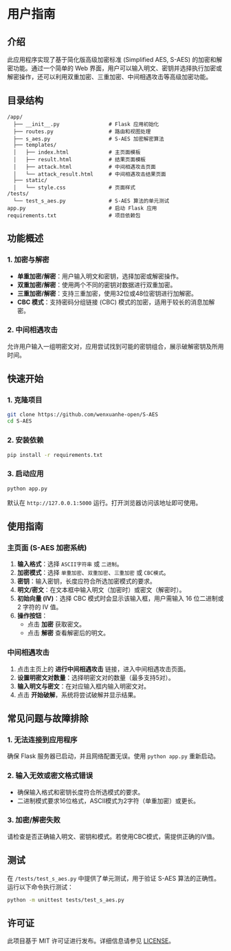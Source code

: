 # 用户指南

## 介绍

此应用程序实现了基于简化版高级加密标准 (Simplified AES, S-AES) 的加密和解密功能。通过一个简单的 Web 界面，用户可以输入明文、密钥并选择执行加密或解密操作，还可以利用双重加密、三重加密、中间相遇攻击等高级加密功能。

## 目录结构

```plaintext
/app/
  ├── __init__.py                # Flask 应用初始化
  ├── routes.py                  # 路由和视图处理
  ├── s_aes.py                   # S-AES 加密解密算法
  ├── templates/
  │   ├── index.html             # 主页面模板
  │   ├── result.html            # 结果页面模板
  │   ├── attack.html            # 中间相遇攻击页面
  │   └── attack_result.html     # 中间相遇攻击结果页面
  ├── static/
  │   └── style.css              # 页面样式
/tests/
  └── test_s_aes.py              # S-AES 算法的单元测试
app.py                           # 启动 Flask 应用
requirements.txt                 # 项目依赖包
```

## 功能概述

### 1. 加密与解密
- **单重加密/解密**：用户输入明文和密钥，选择加密或解密操作。
- **双重加密/解密**：使用两个不同的密钥对数据进行双重加密。
- **三重加密/解密**：支持三重加密，使用32位或48位密钥进行加解密。
- **CBC 模式**：支持密码分组链接 (CBC) 模式的加密，适用于较长的消息加解密。

### 2. 中间相遇攻击
允许用户输入一组明密文对，应用尝试找到可能的密钥组合，展示破解密钥及所用时间。

## 快速开始

### 1. 克隆项目

```bash
git clone https://github.com/wenxuanhe-open/S-AES
cd S-AES
```

### 2. 安装依赖

```bash
pip install -r requirements.txt
```

### 3. 启动应用

```bash
python app.py
```

默认在 `http://127.0.0.1:5000` 运行。打开浏览器访问该地址即可使用。

## 使用指南

### 主页面 (S-AES 加密系统)

1. **输入格式**：选择 `ASCII字符串` 或 `二进制`。
2. **加密模式**：选择 `单重加密`、`双重加密`、`三重加密` 或 `CBC模式`。
3. **密钥**：输入密钥，长度应符合所选加密模式的要求。
4. **明文/密文**：在文本框中输入明文（加密时）或密文（解密时）。
5. **初始向量 (IV)**：选择 CBC 模式时会显示该输入框，用户需输入 16 位二进制或 2 字符的 IV 值。
6. **操作按钮**：
   - 点击 **加密** 获取密文。
   - 点击 **解密** 查看解密后的明文。

### 中间相遇攻击

1. 点击主页上的 **进行中间相遇攻击** 链接，进入中间相遇攻击页面。
2. **设置明密文对数量**：选择明密文对的数量（最多支持5对）。
3. **输入明文与密文**：在对应输入框内输入明密文对。
4. 点击 **开始破解**，系统将尝试破解并显示结果。

## 常见问题与故障排除

### 1. 无法连接到应用程序
确保 Flask 服务器已启动，并且网络配置无误。使用 `python app.py` 重新启动。

### 2. 输入无效或密文格式错误
- 确保输入格式和密钥长度符合所选模式的要求。
- 二进制模式要求16位格式，ASCII模式为2字符（单重加密）或更长。

### 3. 加密/解密失败
请检查是否正确输入明文、密钥和模式。若使用CBC模式，需提供正确的IV值。

## 测试

在 `/tests/test_s_aes.py` 中提供了单元测试，用于验证 S-AES 算法的正确性。运行以下命令执行测试：

```bash
python -m unittest tests/test_s_aes.py
```

## 许可证

此项目基于 MIT 许可证进行发布。详细信息请参见 [LICENSE](LICENSE)。
